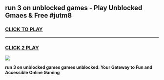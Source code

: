 
## run 3 on unblocked games - Play Unblocked Gmaes & Free #jutm8
<h3>
<a href="https://news.freeplayer.one?title=run_3_on_unblocked_games&ref=24F">CLICK TO PLAY</a></h3>
<hr>

<h3>
<a href="https://news.freeplayer.one?title=run_3_on_unblocked_games&ref=24F">CLICK 2 PLAY</a>
  
</h3>

<a href="https://news.freeplayer.one?title=run_3_on_unblocked_games&ref=24F/"><img src="https://clearcache.store/games.png"></a>


**run 3 on unblocked games games unblocked: Your Gateway to Fun and Accessible Online Gaming**
